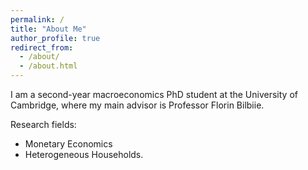 ```yaml
---
permalink: /
title: "About Me"
author_profile: true
redirect_from: 
  - /about/
  - /about.html
---
```


I am a second-year macroeconomics PhD student at the University of Cambridge, where my main advisor is Professor Florin Bilbiie. 

Research fields: 
- Monetary Economics 
- Heterogeneous Households.

